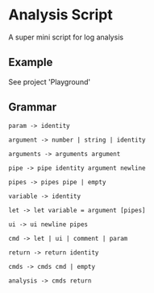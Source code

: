 # Analysis Script
A super mini script for log analysis

## Example
See project 'Playground'

## Grammar
```
param -> identity

argument -> number | string | identity

arguments -> arguments argument

pipe -> pipe identity argument newline

pipes -> pipes pipe | empty

variable -> identity

let -> let variable = argument [pipes]

ui -> ui newline pipes

cmd -> let | ui | comment | param

return -> return identity

cmds -> cmds cmd | empty

analysis -> cmds return
```